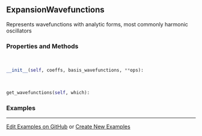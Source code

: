 ## <a id="Psience.BasisReps.Wavefunctions.ExpansionWavefunctions">ExpansionWavefunctions</a>
Represents wavefunctions with analytic forms, most commonly harmonic oscillators

### Properties and Methods
<a id="Psience.BasisReps.Wavefunctions.ExpansionWavefunctions.__init__">&nbsp;</a>
```python
__init__(self, coeffs, basis_wavefunctions, **ops): 
```

<a id="Psience.BasisReps.Wavefunctions.ExpansionWavefunctions.get_wavefunctions">&nbsp;</a>
```python
get_wavefunctions(self, which): 
```

### Examples


___

[Edit Examples on GitHub](https://github.com/McCoyGroup/References/edit/gh-pages/Documentation/examples/Psience/BasisReps/Wavefunctions/ExpansionWavefunctions.md) or 
[Create New Examples](https://github.com/McCoyGroup/References/new/gh-pages/?filename=Documentation/examples/Psience/BasisReps/Wavefunctions/ExpansionWavefunctions.md)